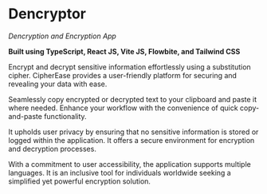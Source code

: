 # Dencryptor

_Dencryption and Encryption App_

**Built using TypeScript, React JS, Vite JS, Flowbite, and Tailwind CSS**

Encrypt and decrypt sensitive information effortlessly using a substitution cipher. CipherEase provides a user-friendly platform for securing and revealing your data with ease.

Seamlessly copy encrypted or decrypted text to your clipboard and paste it where needed. Enhance your workflow with the convenience of quick copy-and-paste functionality.

It upholds user privacy by ensuring that no sensitive information is stored or logged within the application. It offers a secure environment for encryption and decryption processes.

With a commitment to user accessibility, the application supports multiple languages. It is an inclusive tool for individuals worldwide seeking a simplified yet powerful encryption solution.
